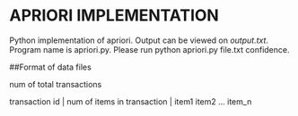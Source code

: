 # APRIORI IMPLEMENTATION

Python implementation of apriori. Output can be viewed on _output.txt_. Program name is apriori.py. Please run python apriori.py file.txt confidence.

##Format of data files

num of total transactions

transaction id | num of items in transaction | item1 item2 ... item\_n
